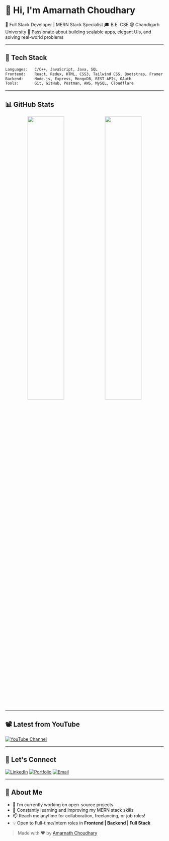 # 👋 Hi, I'm Amarnath Choudhary

🚀 Full Stack Developer | MERN Stack Specialist
🎓 B.E. CSE @ Chandigarh University
🎯 Passionate about building scalable apps, elegant UIs, and solving real-world problems

---

## 🔧 Tech Stack

```bash
Languages:   C/C++, JavaScript, Java, SQL
Frontend:    React, Redux, HTML, CSS3, Tailwind CSS, Bootstrap, Framer Motion
Backend:     Node.js, Express, MongoDB, REST APIs, OAuth
Tools:       Git, GitHub, Postman, AWS, MySQL, Cloudflare
```

---

## 📊 GitHub Stats

<p align="center">
  <img src="https://github-readme-stats.vercel.app/api?username=Amarnathchoudhary9971&show_icons=true&theme=radical" width="48%" />
  <img src="https://github-readme-stats.vercel.app/api/top-langs/?username=Amarnathchoudhary9971&layout=compact&theme=radical" width="48%" />
</p>

---

## 📽️ Latest from YouTube

[![YouTube Channel](https://img.shields.io/badge/YouTube-Code--Amar-red?style=for-the-badge\&logo=youtube)](https://www.youtube.com/@Code-Amar)

---

## 🔗 Let's Connect

[![LinkedIn](https://img.shields.io/badge/LinkedIn-Amarnath%20Choudhary-blue?style=for-the-badge\&logo=linkedin)](https://www.linkedin.com/in/amarnathchoudhary/)
[![Portfolio](https://img.shields.io/badge/Website-Amarchy.com-121212?style=for-the-badge\&logo=vercel)](http://127.0.0.1:3000/New%20folder/index.html)
[![Email](https://img.shields.io/badge/Gmail-amar8920844395%40gmail.com-red?style=for-the-badge\&logo=gmail)](mailto:amar8920844395@gmail.com)

---

## 🌟 About Me

* 🔭 I’m currently working on open-source projects
* 🌱 Constantly learning and improving my MERN stack skills
* 📫 Reach me anytime for collaboration, freelancing, or job roles!
* 💡 Open to Full-time/Intern roles in **Frontend | Backend | Full Stack**

> Made with ❤️ by [Amarnath Choudhary](https://github.com/Amarnathchoudhary9971)
